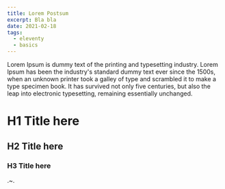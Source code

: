 ```yaml
---
title: Lorem Postsum
excerpt: Bla bla
date: 2021-02-18
tags:
  - eleventy
  - basics
---
```


Lorem Ipsum is dummy text of the printing and typesetting industry. Lorem Ipsum has been the industry's standard dummy text ever since the 1500s, when an unknown printer took a galley of type and scrambled it to make a type specimen book. It has survived not only five centuries, but also the leap into electronic typesetting, remaining essentially unchanged.

# H1 Title here

## H2 Title here

### H3 Title here

.~.
